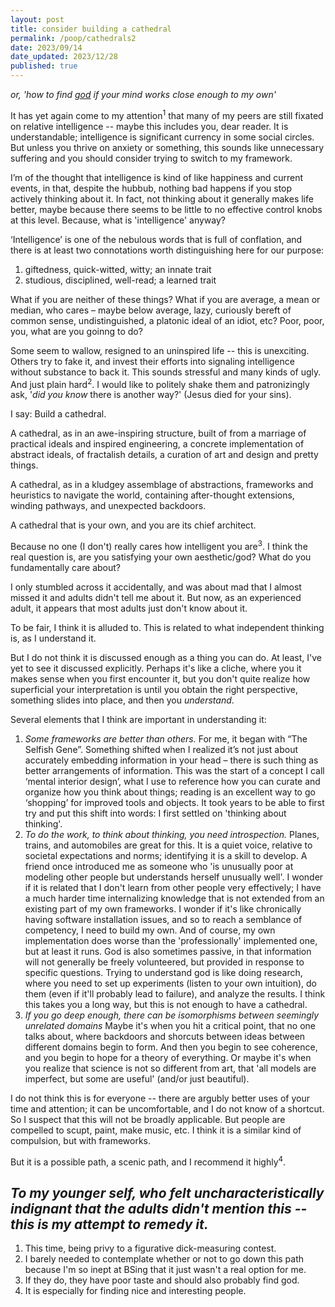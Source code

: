 ```yaml
---
layout: post
title: consider building a cathedral
permalink: /poop/cathedrals2
date: 2023/09/14
date_updated: 2023/12/28
published: true
---
```


_or, 'how to find [god](dll110.github.io/poop/god) if your mind works close enough to my own'_


It has yet again come to my attention<sup>1</sup> that many of my peers are still fixated on relative intelligence -- maybe this includes you, dear reader. It is understandable; intelligence is significant currency in some social circles. But unless you thrive on anxiety or something, this sounds like unnecessary suffering and you should consider trying to switch to my framework.

I’m of the thought that intelligence is kind of like happiness and current events, in that, despite the hubbub, nothing bad happens if you stop actively thinking about it. In fact, not thinking about it generally makes life better, maybe because there seems to be little to no effective control knobs at this level. Because, what is 'intelligence' anyway? 

‘Intelligence’ is one of the nebulous words that is full of conflation, and there is at least two connotations worth distinguishing here for our purpose: 
1) giftedness, quick-witted, witty; an innate trait
2) studious, disciplined, well-read; a learned trait

What if you are neither of these things? What if you are average, a mean or median, who cares – maybe below average, lazy, curiously bereft of common sense, undistinguished, a platonic ideal of an idiot, etc? Poor, poor, you, what are you goinng to do?

Some seem to wallow, resigned to an uninspired life -- this is unexciting. Others try to fake it, and invest their efforts into signaling intelligence without substance to back it. This sounds stressful and many kinds of ugly. And just plain hard<sup>2</sup>. I would like to politely shake them and patronizingly ask, '_did you know_ there is another way?' (Jesus died for your sins).

I say: Build a cathedral.

A cathedral, as in an awe-inspiring structure, built of from a marriage of practical ideals and inspired engineering, a concrete implementation of abstract ideals, of fractalish details, a curation of art and design and pretty things. 

A cathedral, as in a kludgey assemblage of abstractions, frameworks and heuristics to navigate the world, containing after-thought extensions, winding pathways, and unexpected backdoors.  

A cathedral that is your own, and you are its chief architect.

Because no one (I don't) really cares how intelligent you are<sup>3</sup>. I think the real question is, are you satisfying your own aesthetic/god? What do you fundamentally care about? 

I only stumbled across it accidentally, and was about mad that I almost missed it and adults didn't tell me about it. But now, as an experienced adult, it appears that most adults just don't know about it.

To be fair, I think it is alluded to. This is related to what independent thinking is, as I understand it.

But I do not think it is discussed enough as a thing you can do. At least, I've yet to see it discussed explicitly. Perhaps it's like a cliche, where you it makes sense when you first encounter it, but you don't quite realize how superficial your interpretation is until you obtain the right perspective, something slides into place, and then you _understand_. 

Several elements that I think are important in understanding it:

1. *Some frameworks are better than others.* For me, it began with “The Selfish Gene”. Something shifted when I realized it’s not just about accurately embedding information in your head – there is such thing as better arrangements of information. This was the start of a concept I call ‘mental interior design’, what I use to reference how you can curate and organize how you think about things; reading is an excellent way to go ‘shopping’ for improved tools and objects. It took years to be able to first try and put this shift into words: I first settled on 'thinking about thinking'. 
2. *To do the work, to think about thinking, you need introspection.* Planes, trains, and automobiles are great for this. It is a quiet voice, relative to societal expectations and norms; identifying it is a skill to develop. 
A friend once introduced me as someone who 'is unusually poor at modeling other people but understands herself unusually well'. I wonder if it is related that I don't learn from other people very effectively; I have a much harder time internalizing knowledge that is not extended from an existing part of my own frameworks. I wonder if it's like chronically having software installation issues, and so to reach a semblance of competency, I need to build my own. And of course, my own implementation does worse than the 'professionally' implemented one, but at least it runs.
God is also sometimes passive, in that information will not generally be freely volunteered, but provided in response to specific questions. Trying to understand god is like doing research, where you need to set up experiments (listen to your own intuition), do them (even if it'll probably lead to failure), and analyze the results. 
I think this takes you a long way, but this is not enough to have a cathedral. 
3. *If you go deep enough, there can be isomorphisms between seemingly unrelated domains*
Maybe it's when you hit a critical point, that no one talks about, where backdoors and shorcuts between ideas between different domains begin to form. And then you begin to see coherence, and you begin to hope for a theory of everything. Or maybe it's when you realize that science is not so different from art, that 'all models are imperfect, but some are useful' (and/or just beautiful). 


I do not think this is for everyone -- there are argubly better uses of your time and attention; it can be uncomfortable, and I do not know of a shortcut. So I suspect that this will not be broadly applicable. But people are compelled to scupt, paint, make music, etc. I think it is a similar kind of compulsion, but with frameworks.


But it is a possible path, a scenic path, and I recommend it highly<sup>4</sup>. 


_To my younger self, who felt uncharacteristically indignant that the adults didn't mention this -- this is my attempt to remedy it._
---

1. This time, being privy to a figurative dick-measuring contest. 
2. I barely needed to contemplate whether or not to go down this path because I'm so inept at BSing that it just wasn't a real option for me.
3. If they do, they have poor taste and should also probably find god.
4. It is especially for finding nice and interesting people. 

